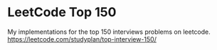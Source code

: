 # LeetCode Top 150
My implementations for the top 150 interviews problems on leetcode.
https://leetcode.com/studyplan/top-interview-150/
